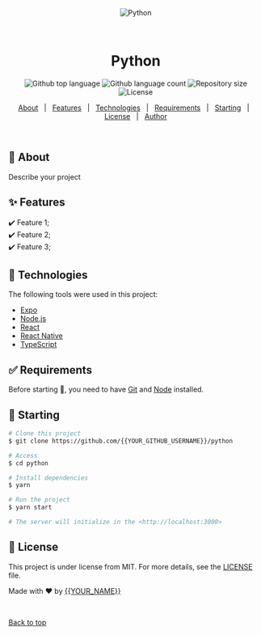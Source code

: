 <div align="center" id="top"> 
  <img src="./.github/app.gif" alt="Python" />

  &#xa0;

  <!-- <a href="https://python.netlify.app">Demo</a> -->
</div>

<h1 align="center">Python</h1>

<p align="center">
  <img alt="Github top language" src="https://img.shields.io/github/languages/top/{{usmanjavaid227}}/python?color=56BEB8">

  <img alt="Github language count" src="https://img.shields.io/github/languages/count/{{YOUR_GITHUB_USERNAME}}/python?color=56BEB8">

  <img alt="Repository size" src="https://img.shields.io/github/repo-size/{{YOUR_GITHUB_USERNAME}}/python?color=56BEB8">

  <img alt="License" src="https://img.shields.io/github/license/{{YOUR_GITHUB_USERNAME}}/python?color=56BEB8">

  <!-- <img alt="Github issues" src="https://img.shields.io/github/issues/{{YOUR_GITHUB_USERNAME}}/python?color=56BEB8" /> -->

  <!-- <img alt="Github forks" src="https://img.shields.io/github/forks/{{YOUR_GITHUB_USERNAME}}/python?color=56BEB8" /> -->

  <!-- <img alt="Github stars" src="https://img.shields.io/github/stars/{{YOUR_GITHUB_USERNAME}}/python?color=56BEB8" /> -->
</p>

<!-- Status -->

<!-- <h4 align="center"> 
	🚧  Python 🚀 Under construction...  🚧
</h4> 

<hr> -->

<p align="center">
  <a href="#dart-about">About</a> &#xa0; | &#xa0; 
  <a href="#sparkles-features">Features</a> &#xa0; | &#xa0;
  <a href="#rocket-technologies">Technologies</a> &#xa0; | &#xa0;
  <a href="#white_check_mark-requirements">Requirements</a> &#xa0; | &#xa0;
  <a href="#checkered_flag-starting">Starting</a> &#xa0; | &#xa0;
  <a href="#memo-license">License</a> &#xa0; | &#xa0;
  <a href="https://github.com/{{YOUR_GITHUB_USERNAME}}" target="_blank">Author</a>
</p>

<br>

## :dart: About ##

Describe your project

## :sparkles: Features ##

:heavy_check_mark: Feature 1;\
:heavy_check_mark: Feature 2;\
:heavy_check_mark: Feature 3;

## :rocket: Technologies ##

The following tools were used in this project:

- [Expo](https://expo.io/)
- [Node.js](https://nodejs.org/en/)
- [React](https://pt-br.reactjs.org/)
- [React Native](https://reactnative.dev/)
- [TypeScript](https://www.typescriptlang.org/)

## :white_check_mark: Requirements ##

Before starting :checkered_flag:, you need to have [Git](https://git-scm.com) and [Node](https://nodejs.org/en/) installed.

## :checkered_flag: Starting ##

```bash
# Clone this project
$ git clone https://github.com/{{YOUR_GITHUB_USERNAME}}/python

# Access
$ cd python

# Install dependencies
$ yarn

# Run the project
$ yarn start

# The server will initialize in the <http://localhost:3000>
```

## :memo: License ##

This project is under license from MIT. For more details, see the [LICENSE](LICENSE.md) file.


Made with :heart: by <a href="https://github.com/{{YOUR_GITHUB_USERNAME}}" target="_blank">{{YOUR_NAME}}</a>

&#xa0;

<a href="#top">Back to top</a>
